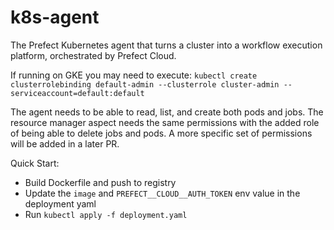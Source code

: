 # k8s-agent

The Prefect Kubernetes agent that turns a cluster into a workflow execution platform, orchestrated by Prefect Cloud.

If running on GKE you may need to execute: `kubectl create clusterrolebinding default-admin --clusterrole cluster-admin --serviceaccount=default:default`

The agent needs to be able to read, list, and create both pods and jobs. The resource manager aspect needs the same permissions with the added role of being able to delete jobs and pods. A more specific set of permissions will be added in a later PR.

Quick Start:

- Build Dockerfile and push to registry
- Update the `image` and `PREFECT__CLOUD__AUTH_TOKEN` env value in the deployment yaml
- Run `kubectl apply -f deployment.yaml`
